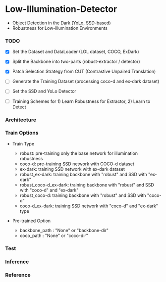 # Low-Illumination-Detector
- Object Detection in the Dark (YoLo, SSD-based)
- Robustness for Low-illumination Environments


### TODO
- [x] Set the Dataset and DataLoader (LOL dataset, COCO, ExDark)
- [x] Split the Backbone into two-parts (robust-extractor / detector)
- [x] Patch Selection Strategy from CUT (Contrastive Unpaired Translation) 
- [ ] Generate the Training Dataset (processing coco-d and ex-dark dataset)
- [ ] Set the SSD and YoLo Detector
- [ ] Training Schemes for 1) Learn Robustness for Extractor, 2) Learn to Detect


### Architecture



### Train Options
- Train Type
    - robust: pre-training only the base network for illumination robustness 
    - coco-d: pre-training SSD network with COCO-d dataset
    - ex-dark: training SSD network with ex-dark dataset
    - robust_ex-dark: training backbone with "robust" and SSD with "ex-dark"
    - robust_coco-d_ex-dark: training backbone with "robust" and SSD with "coco-d" and "ex-dark"
    - robust_coco-d: training backbone with "robust" and SSD with "coco-d"
    - coco-d_ex-dark: training SSD network with "coco-d" and "ex-dark" type
    
    
- Pre-trained Option
    - backbone_path : "None" or "backbone-dir" 
    - coco_path : "None" or "coco-dir"



### Test




### Inference




### Reference




